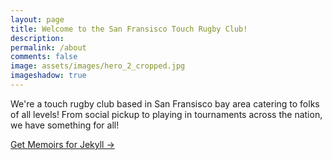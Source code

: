 ```yaml
---
layout: page
title: Welcome to the San Fransisco Touch Rugby Club!
description: 
permalink: /about
comments: false
image: assets/images/hero_2_cropped.jpg
imageshadow: true
---
```


We're a touch rugby club based in San Fransisco bay area catering to folks of all levels! From social pickup to playing in tournaments across the nation, we have something for all! 

<a target="_blank" href="https://bootstrapstarter.com/jekyll-theme-memoirs/" class="btn btn-dark"> Get Memoirs for Jekyll &rarr;</a>


